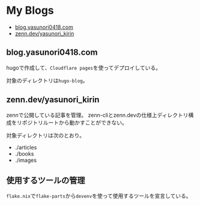 # My Blogs

- [blog.yasunori0418.com](https://blog.yasunori0418.com/)
- [zenn.dev/yasunori_kirin](https://zenn.dev/yasunori_kirin)

## blog.yasunori0418.com

hugoで作成して、`Cloudflare pages`を使ってデプロイしている。

対象のディレクトリは`hugo-blog`。

## zenn.dev/yasunori_kirin

zennで公開している記事を管理。
zenn-cliとzenn.devの仕様上ディレクトリ構成をリポジトリルートから動かすことができない。

対象ディレクトリは次のとおり。

- ./articles
- ./books
- ./images

## 使用するツールの管理

`flake.nix`で`flake-parts`から`devenv`を使って使用するツールを宣言している。
